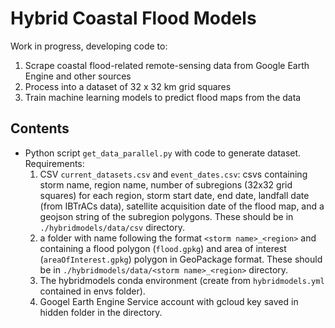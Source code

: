 # Hybrid Coastal Flood Models
Work in progress, developing code to:
1. Scrape coastal flood-related remote-sensing data from Google Earth Engine and other sources
2. Process into a dataset of 32 x 32 km grid squares 
3. Train machine learning models to predict flood maps from the data

## Contents
* Python script `get_data_parallel.py` with code to generate dataset. Requirements:
  1. CSV `current_datasets.csv` and `event_dates.csv`: csvs containing storm name, region name, number of subregions (32x32 grid squares) for each region, storm start date, end date, landfall date (from IBTrACs data), satellite acquisition date of the flood map, and a geojson string of the subregion polygons. These should be in `./hybridmodels/data/csv` directory.
  2. a folder with name following the format `<storm name>_<region>` and containing a flood polygon (`flood.gpkg`) and area of interest (`areaOfInterest.gpkg`) polygon in GeoPackage format. These should be in `./hybridmodels/data/<storm name>_<region>` directory.
  3. The hybridmodels conda environment (create from `hybridmodels.yml` contained in envs folder).
  4. Googel Earth Engine Service account with gcloud key saved in hidden folder in the directory.
